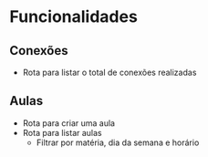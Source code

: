 # Funcionalidades

## Conexões

- Rota para listar o total de conexões realizadas

## Aulas

- Rota para criar uma aula
- Rota para listar aulas
  - Filtrar por matéria, dia da semana e horário